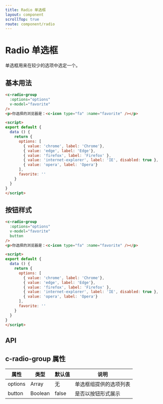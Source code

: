 ```yaml
---
title: Radio 单选框
layout: component
scrollTop: true
route: component/radio
---
```


# Radio 单选框

单选框用来在较少的选项中选定一个。

## 基本用法

```html
<c-radio-group
  :options="options"
  v-model="favorite"
/>
<p>你选择的浏览器是：<c-icon type="fa" :name="favorite" /></p>

<script>
export default {
  data () {
    return {
      options: [
        { value: 'chrome', label: 'Chrome'},
        { value: 'edge', label: 'Edge'},
        { value: 'firefox', label: 'Firefox' },
        { value: 'internet-explorer', label: 'IE', disabled: true },
        { value: 'opera', label: 'Opera'}
      ],
      favorite: ''
    }
  }
}
</script>
```

## 按钮样式

```html
<c-radio-group
  :options="options"
  v-model="favorite"
  button
/>
<p>你选择的浏览器是：<c-icon type="fa" :name="favorite" /></p>

<script>
export default {
  data () {
    return {
      options: [
        { value: 'chrome', label: 'Chrome'},
        { value: 'edge', label: 'Edge'},
        { value: 'firefox', label: 'Firefox' },
        { value: 'internet-explorer', label: 'IE', disabled: true },
        { value: 'opera', label: 'Opera'}
      ],
      favorite: ''
    }
  }
}
</script>
```

## API

## c-radio-group 属性

| 属性 | 类型 | 默认值 | 说明 |
|-----|------|-------|-----|
| options | Array | 无 | 单选框组提供的选项列表 |
| button | Boolean | false | 是否以按钮形式展示 |

